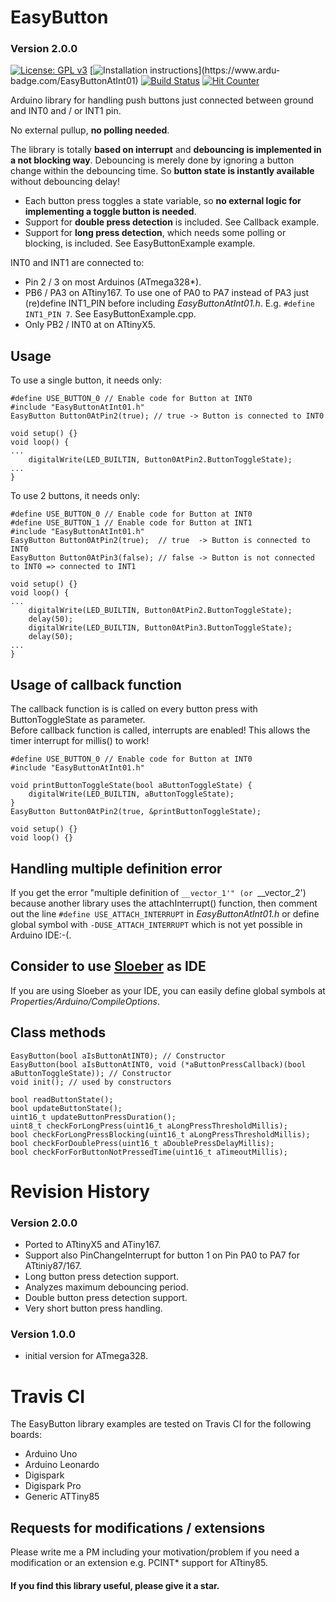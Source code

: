 # EasyButton
### Version 2.0.0

[![License: GPL v3](https://img.shields.io/badge/License-GPLv3-blue.svg)](https://www.gnu.org/licenses/gpl-3.0)
[![Installation instructions](https://www.ardu-badge.com/badge/EasyButtonAtInt01.svg?)](https://www.ardu-badge.com/EasyButtonAtInt01)
[![Build Status](https://travis-ci.org/ArminJo/EasyButtonAtInt01.svg?branch=master)](https://travis-ci.org/ArminJo/EasyButtonAtInt01)
[![Hit Counter](https://hitcounter.pythonanywhere.com/count/tag.svg?url=https%3A%2F%2Fgithub.com%2FArminJo%2FEasyButtonAtInt01)](https://github.com/brentvollebregt/hit-counter)

Arduino library for handling push buttons just connected between ground and INT0 and / or INT1 pin.<br/>

No external pullup, **no polling needed**.

The library is totally **based on interrupt** and **debouncing is implemented in a not blocking way**. 
Debouncing is merely done by ignoring a button change within the debouncing time. So **button state is instantly available** without debouncing delay!

- Each button press toggles a state variable, so **no external logic for implementing a toggle button is needed**.
- Support for **double press detection** is included. See Callback example.
- Support for **long press detection**, which needs some polling or blocking, is included. See EasyButtonExample example.

INT0 and INT1 are connected to:
- Pin 2 / 3 on most Arduinos (ATmega328*).
- PB6 / PA3 on ATtiny167. To use one of PA0 to PA7 instead of PA3 just (re)define INT1_PIN before including *EasyButtonAtInt01.h*. E.g. `#define INT1_PIN 7`. See EasyButtonExample.cpp.
- Only PB2 / INT0 at on ATtinyX5.



## Usage
To use a single button, it needs only:

```
#define USE_BUTTON_0 // Enable code for Button at INT0
#include "EasyButtonAtInt01.h"
EasyButton Button0AtPin2(true); // true -> Button is connected to INT0

void setup() {}
void loop() {
...
    digitalWrite(LED_BUILTIN, Button0AtPin2.ButtonToggleState);
...
}
```
To use 2 buttons, it needs only:
```
#define USE_BUTTON_0 // Enable code for Button at INT0
#define USE_BUTTON_1 // Enable code for Button at INT1
#include "EasyButtonAtInt01.h"
EasyButton Button0AtPin2(true);  // true  -> Button is connected to INT0
EasyButton Button0AtPin3(false); // false -> Button is not connected to INT0 => connected to INT1

void setup() {}
void loop() {
...
    digitalWrite(LED_BUILTIN, Button0AtPin2.ButtonToggleState);
    delay(50);
    digitalWrite(LED_BUILTIN, Button0AtPin3.ButtonToggleState);
    delay(50);
...
}
```

## Usage of callback function
The callback function is is called on every button press with ButtonToggleState as parameter.<br/>
Before callback function is called, interrupts are enabled! This allows the timer interrupt for millis() to work!

```
#define USE_BUTTON_0 // Enable code for Button at INT0
#include "EasyButtonAtInt01.h"

void printButtonToggleState(bool aButtonToggleState) {
    digitalWrite(LED_BUILTIN, aButtonToggleState);
}
EasyButton Button0AtPin2(true, &printButtonToggleState);

void setup() {}
void loop() {}
```

## Handling multiple definition error
If you get the error "multiple definition of `__vector_1'" (or `__vector_2') because another library uses the attachInterrupt() function,
then comment out the line `#define USE_ATTACH_INTERRUPT` in *EasyButtonAtInt01.h* or 
define global symbol with `-DUSE_ATTACH_INTERRUPT` which is not yet possible in Arduino IDE:-(.<br/>
## Consider to use [Sloeber](http://eclipse.baeyens.it/stable.php?OS=Windows) as IDE<br/>
If you are using Sloeber as your IDE, you can easily define global symbols at *Properties/Arduino/CompileOptions*.<br/>

## Class methods
```
EasyButton(bool aIsButtonAtINT0); // Constructor
EasyButton(bool aIsButtonAtINT0, void (*aButtonPressCallback)(bool aButtonToggleState)); // Constructor
void init(); // used by constructors

bool readButtonState();
bool updateButtonState();
uint16_t updateButtonPressDuration();
uint8_t checkForLongPress(uint16_t aLongPressThresholdMillis);
bool checkForLongPressBlocking(uint16_t aLongPressThresholdMillis);
bool checkForDoublePress(uint16_t aDoublePressDelayMillis);
bool checkForForButtonNotPressedTime(uint16_t aTimeoutMillis);
```

# Revision History

### Version 2.0.0
- Ported to ATtinyX5 and ATiny167.
- Support also PinChangeInterrupt for button 1 on Pin PA0 to PA7 for ATtiniy87/167.
- Long button press detection support.
- Analyzes maximum debouncing period.
- Double button press detection support.
- Very short button press handling.

### Version 1.0.0
- initial version for ATmega328.

# Travis CI
The EasyButton library examples are tested on Travis CI for the following boards:

- Arduino Uno
- Arduino Leonardo
- Digispark
- Digispark Pro
- Generic ATTiny85

## Requests for modifications / extensions
Please write me a PM including your motivation/problem if you need a modification or an extension e.g. PCINT* support for ATtiny85.

#### If you find this library useful, please give it a star.
